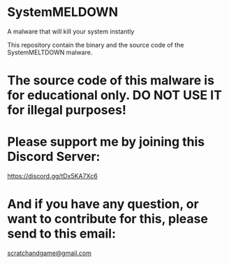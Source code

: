 # SystemMELDOWN
A malware that will kill your system instantly

This repository contain the binary and the source code of the SystemMELTDOWN malware.
# The source code of this malware is for educational only. DO NOT USE IT for illegal purposes!

# Please support me by joining this Discord Server:
https://discord.gg/tDx5KA7Xc6

# And if you have any question, or want to contribute for this, please send to this email:
scratchandgame@gmail.com

